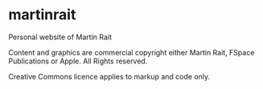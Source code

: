 # martinrait
Personal website of Martin Rait

Content and graphics are commercial copyright either Martin Rait, FSpace Publications or Apple. All Rights reserved.

Creative Commons licence applies to markup and code only.
